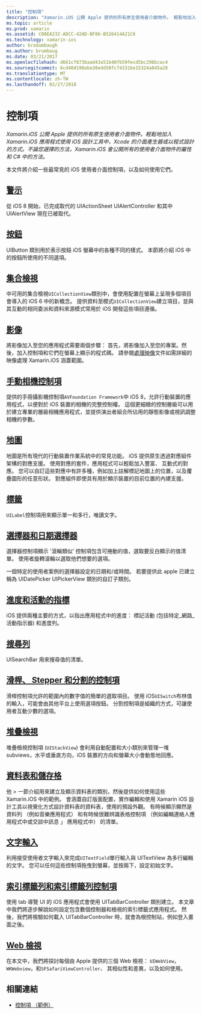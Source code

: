 ```yaml
---
title: "控制項"
description: "Xamarin.iOS 公開 Apple 提供的所有原生使用者介面物件。 輕鬆地加入 Xamarin.iOS 應用程式使用 iOS 設計工具中，Xcode 的介面產生器或以程式設計的方式。 不論您選擇的方法，Xamarin.iOS 會公開所有的使用者介面物件的屬性和 C# 中的方法。"
ms.topic: article
ms.prod: xamarin
ms.assetid: C00EA232-ADCC-42AD-BF86-B526414A21C6
ms.technology: xamarin-ios
author: bradumbaugh
ms.author: brumbaug
ms.date: 03/21/2017
ms.openlocfilehash: d661cf873baad43a51b40fb59fecd5bc298bcac4
ms.sourcegitcommit: 6cd40d190abe38edd50fc74331be15324a845a28
ms.translationtype: MT
ms.contentlocale: zh-TW
ms.lasthandoff: 02/27/2018
---
```

# <a name="controls"></a>控制項

_Xamarin.iOS 公開 Apple 提供的所有原生使用者介面物件。輕鬆地加入 Xamarin.iOS 應用程式使用 iOS 設計工具中，Xcode 的介面產生器或以程式設計的方式。不論您選擇的方法，Xamarin.iOS 會公開所有的使用者介面物件的屬性和 C# 中的方法。_

本文件將介紹一些最常見的 iOS 使用者介面控制項，以及如何使用它們。

## <a name="alertsalertsmd"></a>[警示](alerts.md)

從 iOS 8 開始，已完成取代的 UIActionSheet UIAlertController 和其中 UIAlertView 現在已被取代。

## <a name="buttonsbuttonsmd"></a>[按鈕](buttons.md)

UIButton 類別用於表示按鈕 iOS 螢幕中的各種不同的樣式。 本節將介紹 iOS 中的按鈕所使用的不同選項。

## <a name="collection-viewsuicollectionviewmd"></a>[集合檢視](uicollectionview.md)

中可用的集合檢視`UICollectionView`類別中，會使用配置在螢幕上呈現多個項目會導入的 iOS 6 中的新概念。 提供資料至模式`UICollectionView`建立項目，並與其互動的相同委派和資料來源模式常用於 iOS 開發這些項目遵循。

## <a name="imagesimagemd"></a>[影像](image.md)

將影像加入至您的應用程式需要兩個步驟： 首先，將影像加入至您的專案。然後，加入控制項和它們在螢幕上顯示的程式碼。 請參閱[處理映像](~/ios/app-fundamentals/images-icons/index.md)文件如需詳細的映像處理 Xamarin.iOS 涵蓋範圍。

## <a name="manual-camera-controlsintro-to-manual-camera-controlsmd"></a>[手動相機控制項](intro-to-manual-camera-controls.md)

提供的手冊攝影機控制項`AVFoundation Framework`中 iOS 8，允許行動裝置的應用程式，以便對於 iOS 裝置的相機的完整控制權。 這個更細緻的控制層級可以用於建立專業的層級相機應用程式，並提供演出者組合所佔用的靜態影像或視訊調整相機的參數。

## <a name="mapsios-mapsindexmd"></a>[地圖](ios-maps/index.md)

地圖是所有現代的行動裝置作業系統中的常見功能。 iOS 提供原生透過對應組件架構的對應支援。 使用對應的套件，應用程式可以輕鬆加入豐富、 互動式的對應。 您可以自訂這些對應中有許多種，例如加上註解標記地圖上的位置，以及覆疊圖形的任意形狀。 對應組件即使具有用於顯示裝置的目前位置的內建支援。

## <a name="labelslabelsmd"></a>[標籤](labels.md)

`UILabel`控制項用來顯示單一和多行，唯讀文字。

## <a name="pickers-and-date-pickerspickermd"></a>[選擇器和日期選擇器](picker.md)

選擇器控制項顯示 '滾輪類似' 控制項包含可捲動的值，選取要反白顯示的值清單。 使用者旋轉滾輪以選取他們想要的選項。

一個特定的使用者案例的選擇器設定的日期和/或時間。 若要提供此 apple 已建立稱為 UIDatePicker UIPickerView 類別的自訂子類別。

## <a name="progress-and-activity-indicatorsprogress-activity-indicatormd"></a>[進度和活動的指標](progress-activity-indicator.md)

iOS 提供兩種主要的方式，以指出應用程式中的進度： 標記活動 (包括特定_網路_活動指示器) 和進度列。

## <a name="search-barssearchbarmd"></a>[搜尋列](searchbar.md)

UISearchBar 用來搜尋值的清單。 

## <a name="sliders-steppers-and-segmented-controlsslider-switch-segmented-controlsmd"></a>[滑桿、 Stepper 和分割的控制項](slider-switch-segmented-controls.md)

滑桿控制項允許的範圍內的數字值的簡單的選取項目。 使用 iOS`UISwitch`布林值的輸入，可能會由其他平台上使用選項按鈕。 分割控制項是組織的方式，可讓使用者互動少數的選項。

## <a name="stack-viewuistackviewmd"></a>[堆疊檢視](uistackview.md)

堆疊檢視控制項 (`UIStackView`) 會利用自動配置和大小類別來管理一堆 subviews，水平或垂直方向，iOS 裝置的方向和螢幕大小會動態地回應。

## <a name="tables-and-cellstablesindexmd"></a>[資料表和儲存格](tables/index.md)

他 > 一節介紹用來建立及顯示資料表的類別，然後提供如何使用這些 Xamarin.iOS 中的範例。 會涵蓋自訂版面配置，實作編輯和使用 Xamarin iOS 設計工具以視覺化方式設計資料表的資料表，使用的預設外觀。 有時候顯示顯然是資料列 （例如音樂應用程式） 和有時候很難辨識表格控制項 （例如編輯連絡人應用程式中或交談中訊息 」 應用程式中） 的清單。

## <a name="text-inputtext-inputmd"></a>[文字輸入](text-input.md)

利用接受使用者文字輸入來完成`UITextField`單行輸入與 UITextView 為多行編輯的文字。 您可以任何這些控制項拖曳到螢幕，並按兩下，設定初始文字。

## <a name="tab-bars-and-tab-bar-controllerscreating-tabbed-applicationsmd"></a>[索引標籤列和索引標籤列控制項](creating-tabbed-applications.md)

使用 tab 導覽 UI 的 iOS 應用程式會使用 UITabBarController 類別建立。 本文章中我們將逐步解說如何設定包含數個控制器和檢視的索引標籤式應用程式。 然後，我們將檢驗如何載入 UITabBarController 時，就會為根控制站，例如登入畫面之後。

## <a name="web-viewsuiwebviewmd"></a>[Web 檢視](uiwebview.md)

在本文中，我們將探討每個由 Apple 提供的三個 Web 檢視： `UIWebView`， `WKWebview`，和`SFSafariViewController`、 其相似性和差異，以及如何使用。

## <a name="related-links"></a>相關連結

- [控制項 （範例）](https://developer.xamarin.com/samples/Controls/)
